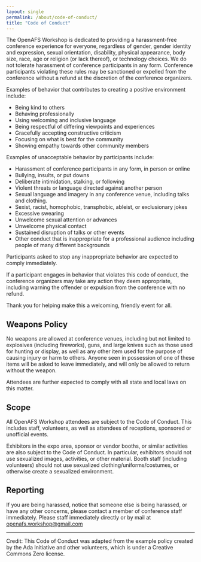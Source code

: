 ```yaml
---
layout: single
permalink: /about/code-of-conduct/
title: "Code of Conduct"
---
```


The OpenAFS Workshop is dedicated to providing a harassment-free conference
experience for everyone, regardless of gender, gender identity and expression,
sexual orientation, disability, physical appearance, body size, race, age or
religion (or lack thereof), or technology choices. We do not tolerate
harassment of conference participants in any form.  Conference participants
violating these rules may be sanctioned or expelled from the conference without
a refund at the discretion of the conference organizers.

Examples of behavior that contributes to creating a positive environment
include:

* Being kind to others
* Behaving professionally
* Using welcoming and inclusive language
* Being respectful of differing viewpoints and experiences
* Gracefully accepting constructive criticism
* Focusing on what is best for the community
* Showing empathy towards other community members

Examples of unacceptable behavior by participants include:

* Harassment of conference participants in any form, in person or online
* Bullying, insults, or put downs
* Deliberate intimidation, stalking, or following
* Violent threats or language directed against another person
* Sexual language and imagery in any conference venue, including talks and clothing.
* Sexist, racist, homophobic, transphobic, ableist, or exclusionary jokes
* Excessive swearing
* Unwelcome sexual attention or advances
* Unwelcome physical contact
* Sustained disruption of talks or other events
* Other conduct that is inappropriate for a professional audience including people of many different backgrounds

Participants asked to stop any inappropriate behavior are expected to comply
immediately.

If a participant engages in behavior that violates this code of conduct, the
conference organizers may take any action they deem appropriate, including
warning the offender or expulsion from the conference with no refund.

Thank you for helping make this a welcoming, friendly event for all.

## Weapons Policy

No weapons are allowed at conference venues, including but not limited to
explosives (including fireworks), guns, and large knives such as those used for
hunting or display, as well as any other item used for the purpose of causing
injury or harm to others. Anyone seen in possession of one of these items will
be asked to leave immediately, and will only be allowed to return without the
weapon.

Attendees are further expected to comply with all state and local laws on this
matter.

## Scope

All OpenAFS Workshop attendees are subject to the Code of Conduct. This includes
staff, volunteers, as well as attendees of receptions, sponsored or unofficial
events.

Exhibitors in the expo area, sponsor or vendor booths, or similar activities
are also subject to the Code of Conduct. In particular, exhibitors should not
use sexualized images, activities, or other material. Booth staff (including
volunteers) should not use sexualized clothing/uniforms/costumes, or otherwise
create a sexualized environment.

## Reporting

If you are being harassed, notice that someone else is being harassed, or have
any other concerns, please contact a member of conference staff immediately.
Please staff immediately directly or by mail at
<a href="mailto:openafs.workshop@gmail.com?subject=report" target="_blank">
openafs.workshop@gmail.com</a>

----
Credit: This Code of Conduct was adapted from the example policy created by the
Ada Initiative and other volunteers, which is under a Creative Commons Zero
license.

